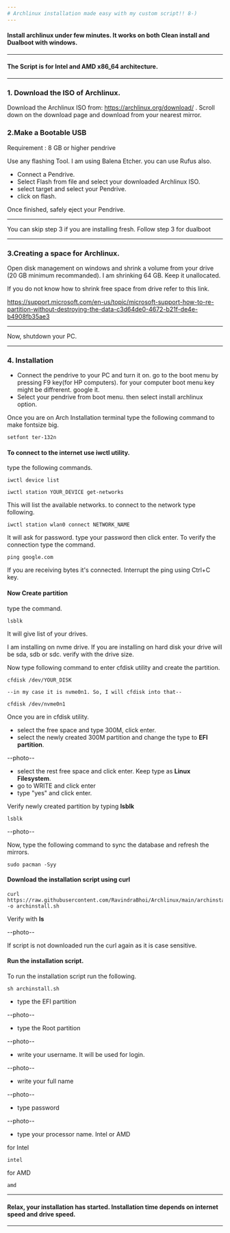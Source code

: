 ```yaml
---
# Archlinux installation made easy with my custom script!! 8-)
---
```

#### Install archlinux under few minutes. It works on both Clean install and Dualboot with windows.
___
#### The Script is for Intel and AMD x86_64 architecture.
___
### 1. Download the ISO of Archlinux.
Download the Archlinux ISO from: https://archlinux.org/download/ .
Scroll down on the download page and download from your nearest mirror.

### 2.Make a Bootable USB
Requirement : 8 GB or higher pendrive


Use any flashing Tool. I am using Balena Etcher. you can use Rufus also.

+ Connect a Pendrive. 
+ Select Flash from file and select your downloaded Archlinux ISO. 
+ select target and select your Pendrive. 
+ click on flash.

Once finished, safely eject your Pendrive.
___
You can skip step 3 if you are installing fresh. Follow step 3 for dualboot
___
### 3.Creating a space for Archlinux.
Open disk management on windows and shrink a volume from your drive (20 GB minimum recommanded). I am shrinking 64 GB. Keep it unallocated.

If you do not know how to shrink free space from drive refer to this link. 

https://support.microsoft.com/en-us/topic/microsoft-support-how-to-re-partition-without-destroying-the-data-c3d64de0-4672-b21f-de4e-b4908fb35ae3

___
Now, shutdown your PC.
___
### 4. Installation
+ Connect the pendrive to your PC and turn it on. go to the boot menu by pressing F9 key(for HP computers). for your computer boot menu key might be diffrerent. google it.
+ Select your pendrive from boot menu. then select install archlinux option.

Once you are on Arch Installation terminal type the following command to make fontsize big.
```
setfont ter-132n
```
#### To connect to the internet use iwctl utility.
type the following commands.
```
iwctl device list
```
```
iwctl station YOUR_DEVICE get-networks
```
This will list the available networks. to connect to the network type following.
```
iwctl station wlan0 connect NETWORK_NAME
```
It will ask for password. type your password then click enter.
To verify the connection type the command.
```
ping google.com
```
If you are receiving bytes it's connected.
Interrupt the ping using Ctrl+C key.
 
#### Now Create partition
type the command.
```
lsblk
```
It will give list of your drives. 

I am installing on nvme drive. If you are installing on hard disk your drive will be sda, sdb or sdc. verify with the drive size.


Now type following command to enter cfdisk utility and create the partition.
```
cfdisk /dev/YOUR_DISK
 
--in my case it is nvme0n1. So, I will cfdisk into that--

cfdisk /dev/nvme0n1
```
Once you are in cfdisk utility. 
+ select the free space and type 300M, click enter.
+ select the newly created 300M partition and change the type to **EFI partition**.

--photo--
+ select the rest free space and click enter. Keep type as **Linux Filesystem**.
+ go to WRITE and click enter
+ type "yes" and click enter.

Verify newly created partition by typing **lsblk**
```
lsblk
```
--photo--


Now, type the following command to sync the database and refresh the mirrors.
```
sudo pacman -Syy
```
#### Download the installation script using curl
```
curl https://raw.githubusercontent.com/RavindraBhoi/Archlinux/main/archinstall.sh -o archinstall.sh
```
Verify with **ls**

--photo--
 
If script is not downloaded run the curl again as it is case sensitive.
#### Run the installation script.
To run the installation script run the following.
```
sh archinstall.sh
```
+ type the EFI partition

--photo--

+ type the Root partition

--photo--

+ write your username. It will be used for login.

--photo--

+ write your full name

--photo-- 

+ type password 

--photo-- 

+ type your processor name. Intel or AMD


for Intel
```
intel
```
for AMD
```
amd
```
___
#### Relax, your installation has started. Installation time depends on internet speed and drive speed.
___
